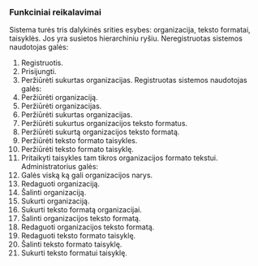 ### Funkciniai reikalavimai

Sistema turės tris dalykinės srities esybes: organizacija, teksto formatai, taisyklės. Jos yra susietos hierarchiniu ryšiu.
Neregistruotas sistemos naudotojas galės:

1. Registruotis.
2. Prisijungti.
3. Peržiūrėti sukurtas organizacijas.
   Registruotas sistemos naudotojas galės:
4. Peržiūrėti organizaciją.
5. Peržiūrėti organizacijas.
6. Peržiūrėti sukurtas organizacijas.
7. Peržiūrėti sukurtus organizacijos teksto formatus.
8. Peržiūrėti sukurtą organizacijos teksto formatą.
9. Peržiūrėti teksto formato taisykles.
10. Peržiūrėti teksto formato taisyklę.
11. Pritaikyti taisykles tam tikros organizacijos formato tekstui.
    Administratorius galės:
12. Galės viską ką gali organizacijos narys.
13. Redaguoti organizaciją.
14. Šalinti organizaciją.
15. Sukurti organizaciją.
16. Sukurti teksto formatą organizacijai.
17. Šalinti organizacijos teksto formatą.
18. Redaguoti organizacijos teksto formatą.
19. Redaguoti teksto formato taisyklę.
20. Šalinti teksto formato taisyklę.
21. Sukurti teksto formatui taisyklę.
